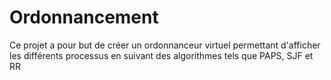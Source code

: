 # Ordonnancement
Ce projet a pour but de créer un ordonnanceur virtuel permettant d'afficher les différents processus en suivant des algorithmes tels que PAPS, SJF et RR
